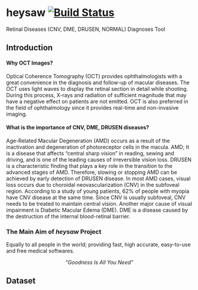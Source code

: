 # heysaw [![Build Status](https://travis-ci.com/Goodsea/heysaw.svg?branch=master)](https://travis-ci.com/Goodsea/heysaw)
 Retinal Diseases (CNV, DME, DRUSEN, NORMAL) Diagnoses Tool

## Introduction 
#### Why OCT Images?
Optical Coherence Tomography (OCT) provides ophthalmologists with a great convenience in the diagnosis and follow-up of macular diseases. The OCT uses light waves to display the retinal section in detail while shooting. During this process, X-rays and radiation of sufficient magnitude that may have a negative effect on patients are not emitted. OCT is also preferred in the field of ophthalmology since it provides real-time and non-invasive imaging.

#### What is the importance of CNV, DME, DRUSEN diseases?
Age-Related Macular Degeneration (AMD) occurs as a result of the inactivation and degeneration of photoreceptor cells in the macula. AMD; It is a disease that affects “central sharp vision” in reading, sewing and driving, and is one of the leading causes of irreversible vision loss. DRUSEN is a characteristic finding that plays a key role in the transition to the advanced stages of AMD. Therefore, slowing or stopping AMD can be achieved by early detection of DRUSEN disease. In most AMD cases, visual loss occurs due to choroidal neovascularization (CNV) in the subfoveal region. According to a study of young patients, 62% of people with myopia have CNV disease at the same time. Since CNV is usually subfoveal, CNV needs to be treated to maintain central vision. Another major cause of visual impairment is Diabetic Macular Edema (DME). DME is a disease caused by the destruction of the internal blood-retinal barrier. 

### The Main Aim of <i>heysaw</i> Project
Equally to all people in the world; providing fast, high accurate, easy-to-use and free medical softwares. <br>
<p align="center"><i>"Goodness Is All You Need"</i></p>

## Dataset
